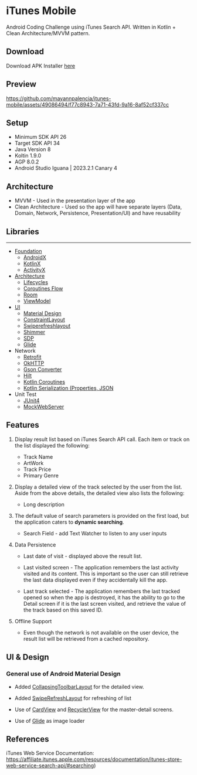 # iTunes Mobile

Android Coding Challenge using iTunes Search API. Written in Kotlin + Clean Architecture/MVVM pattern.

## Download

Download APK Installer [here](https://www.dropbox.com/scl/fi/9w37qctj3u89x42da2ako/itunes-mobile_1.0.apk?rlkey=oa0h19vx5uiv8dm2pox31krcj&dl=1)

## Preview
https://github.com/mayannpalencia/itunes-mobile/assets/49086494/f77c8943-7a71-43fd-9a16-8af52cf337cc

## Setup 
* Minimum SDK API 26
* Target SDK API 34
* Java Version 8
* Koltin 1.9.0
* AGP 8.0.2
* Android Studio Iguana | 2023.2.1 Canary 4

## Architecture
* MVVM - Used in the presentation layer of the app
* Clean Architecture - Used so the app will have separate layers (Data, Domain, Network, Persistence, Presentation/UI) and have reusability
 
## Libraries

--------------
* [Foundation][0]
   * [AndroidX][1]
   * [KotlinX][2]
   * [ActivityX][3]
* [Architecture][4]
   * [Lifecycles][5]
   * [Coroutines Flow][6]
   * [Room][7]
   * [ViewModel][8]
* [UI][9]
   * [Material Design][10]
   * [ConstraintLayout][11]
   * [Swiperefreshlayout][12]
   * [Shimmer][13]
   * [SDP][14]
   * [Glide][15]
* Network
   * [Retrofit][16]
   * [OkHTTP][17]
   * [Gson Converter][18]
   * [Hilt][19]
   * [Kotlin Coroutines][20]
   * [Kotlin Serialization (Properties, JSON][21]
* Unit Test
   * [JUnit4][22]
   * [MockWebServer][23]

[0]: https://developer.android.com/jetpack/components
[1]: https://developer.android.com/jetpack/androidx/releases/core
[2]: https://developer.android.com/kotlin/ktx
[3]: https://developer.android.com/jetpack/androidx/releases/activity
[4]: https://developer.android.com/jetpack/arch/
[5]: https://developer.android.com/topic/libraries/architecture/lifecycle
[6]: https://developer.android.com/kotlin/flow
[7]: https://developer.android.com/topic/libraries/architecture/room
[8]: https://developer.android.com/topic/libraries/architecture/viewmodel
[9]: https://developer.android.com/guide/topics/ui
[10]: https://m2.material.io/develop/android/docs/getting-started
[11]: https://developer.android.com/develop/ui/views/layout/constraint-layout
[12]: https://developer.android.com/jetpack/androidx/releases/swiperefreshlayout
[13]: https://github.com/facebookarchive/shimmer-android
[14]: https://github.com/intuit/sdp
[15]: https://github.com/bumptech/glide
[16]: https://square.github.io/okhttp/
[17]: https://square.github.io/retrofit/
[18]: https://github.com/square/retrofit/tree/master/retrofit-converters/gson
[19]: https://developer.android.com/training/dependency-injection/hilt-android
[20]: https://kotlinlang.org/docs/reference/coroutines-overview.html
[21]: https://kotlinlang.org/docs/serialization.html
[22]: https://junit.org/junit4/
[23]: https://github.com/square/okhttp/tree/master/mockwebserver



## Features

1. Display result list based on iTunes Search API call. Each item or track on the list displayed the following:

   * Track Name
   * ArtWork
   * Track Price
   * Primary Genre
  
2. Display a detailed view of the track selected by the user from the list. Aside from the above details, the detailed view also lists the following:

   * Long description
  
3. The default value of search parameters is provided on the first load, but the application caters to <b>dynamic searching</b>.
  
   - Search Field - add Text Watcher to listen to any user inputs
  
4. Data Persistence

   - Last date of visit - displayed above the result list.
  
   - Last visited screen - The application remembers the last activity visited and its content. This is important so the user can still retrieve the last data displayed even if they accidentally kill the app.
   
   - Last track selected - The application remembers the last tracked opened so when the app is destroyed, it has the ability to go to the Detail screen if it is the last screen visited, and retrieve the value of the track based on this saved ID.
  
5. Offline Support 

   - Even though the network is not available on the user device, the result list will be retrieved from a cached repository.

## UI & Design
### General use of Android Material Design
  
   - Added [CollapsingToolbarLayout](https://developer.android.com/reference/android/support/design/widget/CollapsingToolbarLayout) for the detailed view.
  
   - Added [SwipeRefreshLayout](https://developer.android.com/reference/android/support/v4/widget/SwipeRefreshLayout) for refreshing of list
  
   - Use of [CardView](https://developer.android.com/reference/android/support/v7/widget/CardView) and [RecyclerView](https://developer.android.com/reference/android/support/v7/widget/RecyclerView) for the master-detail screens.
  
   - Use of [Glide](https://square.github.io/picasso/) as image loader
  

## References

iTunes Web Service Documentation: https://affiliate.itunes.apple.com/resources/documentation/itunes-store-web-service-search-api/#searching)
